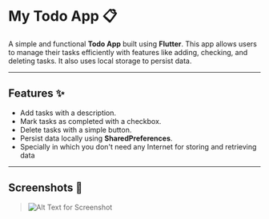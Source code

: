 # My Todo App 📋

A simple and functional **Todo App** built using **Flutter**. This app allows users to manage their tasks efficiently with features like adding, checking, and deleting tasks. It also uses local storage to persist data.

---

## Features ✨
- Add tasks with a description.
- Mark tasks as completed with a checkbox.
- Delete tasks with a simple button.
- Persist data locally using **SharedPreferences**.
- Specially in which you don't need any Internet for storing and retrieving data

---

## Screenshots 📱
> ![Alt Text for Screenshot](https://github.com/Mohammad-Arsalan521/Todo_Flutter_Application/blob/main/Todo%20App%20ScreenShoot.jpg?raw=true)

